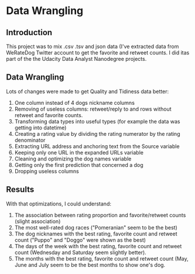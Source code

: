 # Data Wrangling

## Introduction

This project was to mix .csv .tsv and json data (I've extracted data from WeRateDog Twitter account to get the favorite and retweet counts. I did itas part of the the Udacity Data Analyst Nanodegree projects.

## Data Wrangling

Lots of changes were made to get Quality and Tidiness data better:
1) One column instead of 4 dogs nickname columns
2) Removing of useless columns: retweet/reply to and rows without retweet and favorite counts.
3) Transforming data types into useful types (for example the data was getting into datetime)
4) Creating a rating value by dividing the rating numerator by the rating denominator
5) Extracting URL address and anchoring text from the Source variable
6) Keeping only one URL in the expanded URLs variable
7) Cleaning and optimizing the dog names variable
8) Getting only the first prediction that concerned a dog
9) Dropping useless columns

## Results

With that optimizations, I could understand:
1) The association between rating proportion and favorite/retweet counts (slight association)
2) The most well-rated dog races ("Pomeranian" seem to be the best)
3) The dog nicknames with the best rating, favorite count and retweet count ("Puppo" and "Doggo" were shown as the best)
4) The days of the week with the best rating, favorite count and retweet count (Wednesday and Saturday seem slightly better).
5) The months with the best rating, favorite count and retweet count (May, June and July seem to be the best months to show one's dog.
